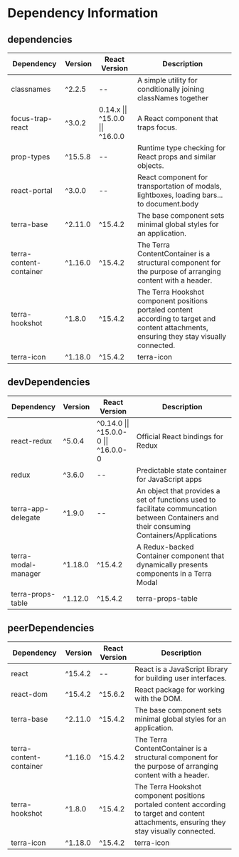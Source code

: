 # Dependency Information

## dependencies
| Dependency | Version | React Version | Description |
|-|-|-|-|
| classnames | ^2.2.5 | -- | A simple utility for conditionally joining classNames together |
| focus-trap-react | ^3.0.2 | 0.14.x \|\| ^15.0.0 \|\| ^16.0.0 | A React component that traps focus. |
| prop-types | ^15.5.8 | -- | Runtime type checking for React props and similar objects. |
| react-portal | ^3.0.0 | -- | React component for transportation of modals, lightboxes, loading bars... to document.body |
| terra-base | ^2.11.0 | ^15.4.2 | The base component sets minimal global styles for an application. |
| terra-content-container | ^1.16.0 | ^15.4.2 | The Terra ContentContainer is a structural component for the purpose of arranging content with a header. |
| terra-hookshot | ^1.8.0 | ^15.4.2 | The Terra Hookshot component positions portaled content according to target and content attachments, ensuring they stay visually connected. |
| terra-icon | ^1.18.0 | ^15.4.2 | terra-icon |

## devDependencies
| Dependency | Version | React Version | Description |
|-|-|-|-|
| react-redux | ^5.0.4 | ^0.14.0 \|\| ^15.0.0-0 \|\| ^16.0.0-0 | Official React bindings for Redux |
| redux | ^3.6.0 | -- | Predictable state container for JavaScript apps |
| terra-app-delegate | ^1.9.0 | -- | An object that provides a set of functions used to facilitate communcation between Containers and their consuming Containers/Applications |
| terra-modal-manager | ^1.18.0 | ^15.4.2 | A Redux-backed Container component that dynamically presents components in a Terra Modal |
| terra-props-table | ^1.12.0 | ^15.4.2 | terra-props-table |

## peerDependencies
| Dependency | Version | React Version | Description |
|-|-|-|-|
| react | ^15.4.2 | -- | React is a JavaScript library for building user interfaces. |
| react-dom | ^15.4.2 | ^15.6.2 | React package for working with the DOM. |
| terra-base | ^2.11.0 | ^15.4.2 | The base component sets minimal global styles for an application. |
| terra-content-container | ^1.16.0 | ^15.4.2 | The Terra ContentContainer is a structural component for the purpose of arranging content with a header. |
| terra-hookshot | ^1.8.0 | ^15.4.2 | The Terra Hookshot component positions portaled content according to target and content attachments, ensuring they stay visually connected. |
| terra-icon | ^1.18.0 | ^15.4.2 | terra-icon |
